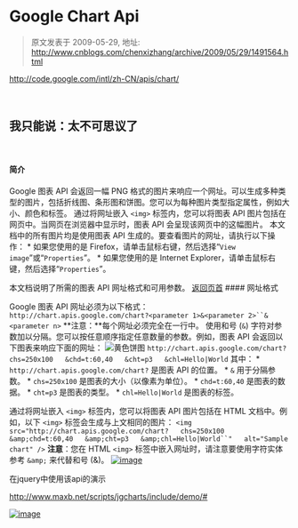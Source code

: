 # Google Chart Api 
> 原文发表于 2009-05-29, 地址: http://www.cnblogs.com/chenxizhang/archive/2009/05/29/1491564.html 


<http://code.google.com/intl/zh-CN/apis/chart/>

  

 我只能说：太不可思议了
-----------

  

 #### 简介

 Google 图表 API 会返回一幅 PNG 格式的图片来响应一个网址。可以生成多种类型的图片，包括折线图、条形图和饼图。您可以为每种图片类型指定属性，例如大小、颜色和标签。 通过将网址嵌入 `<img>` 标签内，您可以将图表 API 图片包括在网页中。当网页在浏览器中显示时，图表 API 会呈现该网页中的这幅图片。 本文档中的所有图片均是使用图表 API 生成的。要查看图片的网址，请执行以下操作： * 如果您使用的是 Firefox，请单击鼠标右键，然后选择“`View image`”或“`Properties`”。 * 如果您使用的是 Internet Explorer，请单击鼠标右键，然后选择“`Properties`”。

 本文档说明了所需的图表 API 网址格式和可用参数。 [返回页首](http://code.google.com/#top)  #### 网址格式

 Google 图表 API 网址必须为以下格式： `http://chart.apis.google.com/chart?<parameter 1>&<parameter 2>``&<parameter n>` **注意：**每个网址必须完全在一行中。 使用和号 (`&`) 字符对参数加以分隔。您可以按任意顺序指定任意数量的参数。例如，图表 API 会返回以下图表来响应下面的网址： ![黄色饼图](http://chart.apis.google.com/chart?chs=250x100&chd=t:60,40&cht=p3&chl=Hello|World) `http://chart.apis.google.com/chart?  
chs=250x100  
&chd=t:60,40  
&cht=p3  
&chl=Hello|World` 其中： * `http://chart.apis.google.com/chart?` 是图表 API 的位置。 * `&` 用于分隔参数。 * `chs=250x100` 是图表的大小（以像素为单位）。 * `chd=t:60,40` 是图表的数据。 * `cht=p3` 是图表的类型。 * `chl=Hello|World` 是图表的标签。

 通过将网址嵌入 `<img>` 标签内，您可以将图表 API 图片包括在 HTML 文档中。例如，以下 `<img>` 标签会生成与上文相同的图片： `<img src="http://chart.apis.google.com/chart?  
chs=250x100  
&amp;chd=t:60,40  
&amp;cht=p3  
&amp;chl=Hello|World``"  
alt="Sample chart" />` **注意**：您在 HTML `<img>` 标签中嵌入网址时，请注意要使用字符实体参考 `&amp;` 来代替和号 (&)。 [![image](http://images.cnblogs.com/cnblogs_com/chenxizhang/WindowsLiveWriter/GoogleChartApi_723D/image_thumb.png "image")](http://images.cnblogs.com/cnblogs_com/chenxizhang/WindowsLiveWriter/GoogleChartApi_723D/image_2.png) 

  在jquery中使用该api的演示

 <http://www.maxb.net/scripts/jgcharts/include/demo/#>

 [![image](http://images.cnblogs.com/cnblogs_com/chenxizhang/WindowsLiveWriter/GoogleChartApi_723D/image_thumb_1.png "image")](http://images.cnblogs.com/cnblogs_com/chenxizhang/WindowsLiveWriter/GoogleChartApi_723D/image_4.png)

































